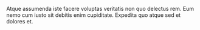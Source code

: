 Atque assumenda iste facere voluptas veritatis non quo delectus rem.
Eum nemo cum iusto sit debitis enim cupiditate.
Expedita quo atque sed et dolores et.